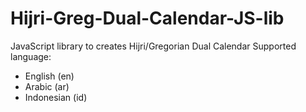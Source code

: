 # Hijri-Greg-Dual-Calendar-JS-lib
JavaScript library to creates Hijri/Gregorian Dual Calendar
Supported language:
- English (en)
- Arabic (ar)
- Indonesian (id)
